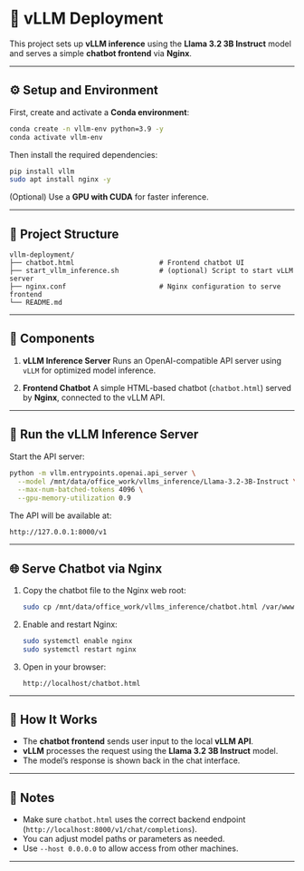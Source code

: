 # 🧠 vLLM Deployment

This project sets up **vLLM inference** using the **Llama 3.2 3B Instruct** model and serves a simple **chatbot frontend** via **Nginx**.

---

## ⚙️ Setup and Environment

First, create and activate a **Conda environment**:

```bash
conda create -n vllm-env python=3.9 -y
conda activate vllm-env
```

Then install the required dependencies:

```bash
pip install vllm
sudo apt install nginx -y
```

(Optional) Use a **GPU with CUDA** for faster inference.

---

## 📂 Project Structure

```
vllm-deployment/
├── chatbot.html                     # Frontend chatbot UI
├── start_vllm_inference.sh          # (optional) Script to start vLLM server
├── nginx.conf                       # Nginx configuration to serve frontend
└── README.md
```

---

## 🚀 Components

1. **vLLM Inference Server**
   Runs an OpenAI-compatible API server using `vLLM` for optimized model inference.

2. **Frontend Chatbot**
   A simple HTML-based chatbot (`chatbot.html`) served by **Nginx**, connected to the vLLM API.

---

## 🧩 Run the vLLM Inference Server

Start the API server:

```bash
python -m vllm.entrypoints.openai.api_server \
  --model /mnt/data/office_work/vllms_inference/Llama-3.2-3B-Instruct \
  --max-num-batched-tokens 4096 \
  --gpu-memory-utilization 0.9
```

The API will be available at:

```
http://127.0.0.1:8000/v1
```

---

## 🌐 Serve Chatbot via Nginx

1. Copy the chatbot file to the Nginx web root:

   ```bash
   sudo cp /mnt/data/office_work/vllms_inference/chatbot.html /var/www/html/
   ```

2. Enable and restart Nginx:

   ```bash
   sudo systemctl enable nginx
   sudo systemctl restart nginx
   ```

3. Open in your browser:

   ```
   http://localhost/chatbot.html
   ```

---

## 🧠 How It Works

* The **chatbot frontend** sends user input to the local **vLLM API**.
* **vLLM** processes the request using the **Llama 3.2 3B Instruct** model.
* The model’s response is shown back in the chat interface.

---

## 🧾 Notes

* Make sure `chatbot.html` uses the correct backend endpoint (`http://localhost:8000/v1/chat/completions`).
* You can adjust model paths or parameters as needed.
* Use `--host 0.0.0.0` to allow access from other machines.

---
